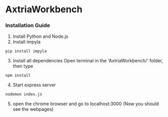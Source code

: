 # AxtriaWorkbench
### Installation Guide
1. Install Python and Node.js
2. Install impyla
```shell
pip install impyla
```
3. Install all dependencies
Open terminal in the 'AxtriaWorkbench/' folder, then type
```shell
npm install
```
4. Start express server
```shell
nodemon index.js
```
5. open the chrome browser and go to localhost:3000 (Now you should see the webpages)
